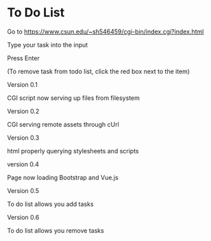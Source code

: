 # To Do List
Go to https://www.csun.edu/~sh546459/cgi-bin/index.cgi?index.html


Type your task into the input

Press Enter

(To remove task from todo list, click the red box next to the item)


Version 0.1

CGI script now serving up files from filesystem

Version 0.2

CGI serving remote assets through cUrl

Version 0.3

html properly querying stylesheets and scripts

version 0.4

Page now loading Bootstrap and Vue.js

Version 0.5

To do list allows you add tasks

Version 0.6

To do list allows you remove tasks
